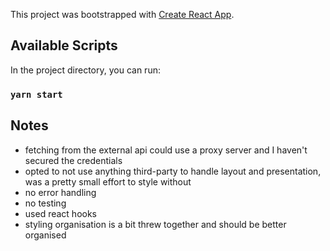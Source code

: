 This project was bootstrapped with [Create React App](https://github.com/facebook/create-react-app).

## Available Scripts

In the project directory, you can run:

### `yarn start`

## Notes
- fetching from the external api could use a proxy server and I haven't secured the credentials
- opted to not use anything third-party to handle layout and presentation, was a pretty small effort to style without
- no error handling
- no testing
- used react hooks
- styling organisation is a bit threw together and should be better organised